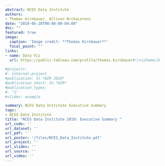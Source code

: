 ```yaml
---
abstract: NCES Data Institute
authors:
- Thomas Kirnbauer, Allison BrckaLorenz
date: "2019-05-28T00:00:00-04:00"
doi: ""
featured: true
image:
  caption: 'Image credit: **Thomas Kirnbauer**'
  focal_point: ""
links:
- name: Data Viz
  url: https://public.tableau.com/profile/thomas.kirnbauer#!/vizhome/2002HSSophmoresELSWhatinfluences2011employmentincome/Dashboard1
  
#projects:
#- internal-project
#publication: In *AIR 2019*
#publication_short: In *AIR*
#publication_types:
#- "1"
#slides: example

summary: NCES Data Institute Executive Summary
tags:
- NCES Data Institute
title: "NCES Data Institute 2019: Executive Summary "
url_code: ''
url_dataset: ''
url_pdf: ''
url_poster: '/files/NCES_Data_Institute.pdf'
url_project: ''
url_slides: ''
url_source: ''
url_video: ''
---
```


